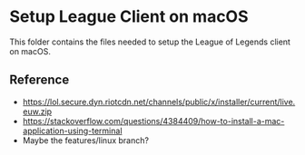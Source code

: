 # Setup League Client on macOS

This folder contains the files needed to setup the League of Legends client on macOS.

## Reference

- https://lol.secure.dyn.riotcdn.net/channels/public/x/installer/current/live.euw.zip
- https://stackoverflow.com/questions/4384409/how-to-install-a-mac-application-using-terminal
- Maybe the features/linux branch?